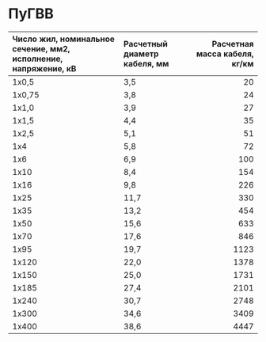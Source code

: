 # ПуГВВ

| Число жил, номинальное сечение, мм2, исполнение, напряжение, кВ   | Расчетный диаметр кабеля, мм   |   Расчетная масса кабеля, кг/км |
|:------------------------------------------------------------------|:-------------------------------|--------------------------------:|
| 1х0,5                                                             | 3,5                            |                              20 |
| 1х0,75                                                            | 3,8                            |                              24 |
| 1х1,0                                                             | 3,9                            |                              27 |
| 1х1,5                                                             | 4,4                            |                              35 |
| 1х2,5                                                             | 5,1                            |                              51 |
| 1х4                                                               | 5,8                            |                              72 |
| 1х6                                                               | 6,9                            |                             100 |
| 1х10                                                              | 8,4                            |                             154 |
| 1х16                                                              | 9,8                            |                             226 |
| 1х25                                                              | 11,7                           |                             330 |
| 1х35                                                              | 13,2                           |                             454 |
| 1х50                                                              | 15,6                           |                             633 |
| 1х70                                                              | 17,6                           |                             846 |
| 1х95                                                              | 19,7                           |                            1123 |
| 1х120                                                             | 22,0                           |                            1378 |
| 1х150                                                             | 25,0                           |                            1731 |
| 1х185                                                             | 27,4                           |                            2101 |
| 1х240                                                             | 30,7                           |                            2748 |
| 1х300                                                             | 34,6                           |                            3409 |
| 1х400                                                             | 38,6                           |                            4447 |